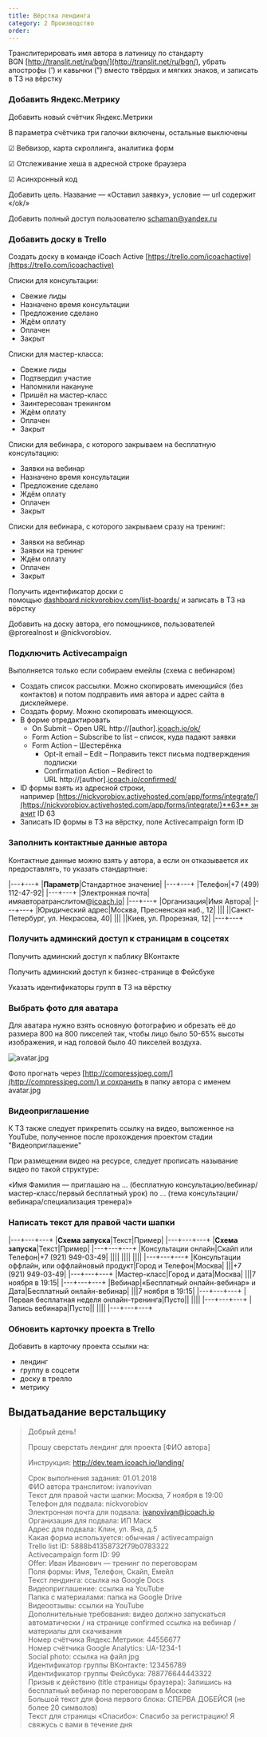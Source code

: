 ```yaml
---
title: Вёрстка лендинга
category: 2 Производство
order: 
---
```


Транслитерировать имя автора в латиницу по стандарту BGN [http://translit.net/ru/bgn/](http://translit.net/ru/bgn/), убрать апострофы (') и кавычки (") вместо твёрдых и мягких знаков, и записать в ТЗ на вёрстку

### Добавить Яндекс.Метрику

Добавить новый счётчик Яндекс.Метрики

В параметра счётчика три галочки включены, остальные выключены

☑︎ Вебвизор, карта скроллинга, аналитика форм

☑︎ Отслеживание хеша в адресной строке браузера

☑︎ Асинхронный код

Добавить цель. Название — «Оставил заявку», условие — url содержит «/ok/»

Добавить полный доступ пользователю [schaman@yandex.ru](mailto:schaman@yandex.ru)

### Добавить доску в Trello

Создать доску в команде iCoach Active [https://trello.com/icoachactive](https://trello.com/icoachactive)

Списки для консультации:

* Свежие лиды
* Назначено время консультации
* Предложение сделано
* Ждём оплату
* Оплачен
* Закрыт

Списки для мастер-класса:

* Свежие лиды
* Подтвердил участие
* Напомнили накануне
* Пришёл на мастер-класс
* Заинтересован тренингом
* Ждём оплату
* Оплачен
* Закрыт

Списки для вебинара, с которого закрываем на бесплатную консультацию:

* Заявки на вебинар
* Назначено время консультации
* Предложение сделано
* Ждём оплату
* Оплачен
* Закрыт

Списки для вебинара, с которого закрываем сразу на тренинг:

* Заявки на вебинар
* Заявки на тренинг
* Ждём оплату
* Оплачен
* Закрыт

Получить идентификатор доски с помощью [dashboard.nickvorobiov.com/list-boards/](http://dashboard.nickvorobiov.com/list-boards/) и записать в ТЗ на вёрстку

Добавить на доску автора, его помощников, пользователей @prorealnost и @nickvorobiov.

### Подключить Activecampaign

Выполняется только если собираем емейлы (схема с вебинаром)

* Создать список рассылки. Можно скопировать имеющийся (без контактов) и потом подправить имя автора и адрес сайта в дисклеймере.
* Создать форму. Можно скопировать имеющуюся.
* В форме отредактировать
  * On Submit – Open URL http://\[author\].[icoach.io/ok/](http://icoach.io/ok/)
  * Form Action – Subscribe to list – список, куда падают заявки
  * Form Action – Шестерёнка
    * Opt-it email – Edit – Поправить текст письма подтверждения подписки
    * Confirmation Action – Redirect to URL http://\[author\].[icoach.io/confirmed/](http://icoach.io/confirmed/)
* ID формы взять из адресной строки, например [https://nickvorobiov.activehosted.com/app/forms/integrate/](https://nickvorobiov.activehosted.com/app/forms/integrate/)**63** значит ID 63
* Записать ID формы в ТЗ на вёрстку, поле Activecampaign form ID

### Заполнить контактные данные автора

Контактные данные можно взять у автора, а если он отказывается их предоставлять, то указать стандартные:

|---+---+
|**Параметр**|Стандартное значение|
|---+---+
|Телефон|\+7 (499) 112-47-92|
|---+---+
|Электронная почта|имяавторатранслитом@[icoach.io](http://icoach.io/)|
|---+---+
|Организация|Имя Автора|
|---+---+
|Юридический адрес|Москва, Пресненская наб., 12|
|||
||Санкт-Петербург, ул. Некрасова, 40|
|||
||Киев, ул. Прорезная, 12|
|---+---+

### Получить админский доступ к страницам в соцсетях

Получить админский доступ к паблику ВКонтакте

Получить админский доступ к бизнес-странице в Фейсбуке

Указать идентификаторы групп в ТЗ на вёрстку

### Выбрать фото для аватара

Для аватара нужно взять основную фотографию и обрезать её до размера 800 на 800 пикселей так, чтобы лицо было 50-65% высоты изображения, и над головой было 40 пикселей воздуха.

![avatar.jpg](/images/build/landing/avatar.jpg)

Фото прогнать через [http://compressjpeg.com/](http://compressjpeg.com/) и сохранить в папку автора с именем avatar.jpg

### Видеоприглашение

К ТЗ также следует прикрепить ссылку на видео, выложенное на YouTube, полученное после прохождения проектом стадии "Видеоприглашение"

При размещении видео на ресурсе, следует прописать называние видео по такой структуре:

«Имя Фамилия — приглашаю на ... (бесплатную консультацию/вебинар/мастер-класс/первый бесплатный урок) по ... (тема консультации/вебинара/специализация тренера)»

### Написать текст для правой части шапки

|---+---+---+
|**Схема запуска**|Текст|Пример|
|---+---+---+
|**Схема запуска**|Текст|Пример|
|---+---+---+
|Консультации онлайн|Скайп или Телефон|\+7 (921) 949-03-49|
||||
|||\|
||||
|---+---+---+
|Консультации оффлайн, или оффлайновый продукт|Город и Телефон|Москва\|
|||\+7 (921) 949-03-49|
|---+---+---+
|Мастер-класс|Город и дата|Москва\|
|||7 ноября в 19:15|
|---+---+---+
|Вебинар|«Бесплатный онлайн-вебинар» и Дата|Бесплатный онлайн-вебинар\|
|||7 ноября в 19:15|
|---+---+---+
|Первая бесплатная неделя онлайн-тренинга|Пусто|\|
||||
|---+---+---+
|Запись вебинара|Пусто|\|
||||
|---+---+---+

### Обновить карточку проекта в Trello

Добавить в карточку проекта ссылки на:

* лендинг
* группу в соцсети
* доску в трелло
* метрику

## Выдатьадание верстальщику

> Добрый день!
> 
> Прошу сверстать лендинг для проекта \[ФИО автора\]
> 
> Инструкция: http://dev.team.icoach.io/landing/
> 
> Срок выполнения задания: 01\.01.2018  
> ФИО автора транслитом: ivanovivan  
> Текст для правой части шапки: Москва, 7 ноября в 19:00  
> Телефон для подвала: nickvorobiov  
> Электронная почта для подвала: ivanovivan@icoach.io  
> Организация для подвала: ИП Маск  
> Адрес для подвала: Клин, ул. Яна, д.5  
> Какая форма используется: обычная / activecampaign  
> Trello list ID: 5888b41358732f79b0783322  
> Activecampaign form ID: 99  
> Offer: Иван Иванович — тренинг по переговорам  
> Поля формы: Имя, Телефон, Скайп, Емейл  
> Текст лендинга: ссылка на Google Docs  
> Видеоприглашение: ссылка на YouTube  
> Папка с материалами: папка на Google Drive  
> Видеоотзывы: ссылки на YouTube  
> Дополнительные требования: видео должно запускаться автоматически / на странице confirmed ссылка на вебинар / материалы для скачивания  
> Номер счётчика Яндекс.Метрики: 44556677  
> Номер счётчика Google Analytics: UA-1234-1  
> Social photo: ссылка на файл jpg  
> Идентификатор группы ВКонтакте: 123456789  
> Идентификатор группы Фейсбука: 788776644443322  
> Призыв к действию (title страницы браузера): Запишись на бесплатный вебинар по переговорам в Москве  
> Большой текст для фона первого блока: СПЕРВА ДОБЕЙСЯ (не более 20 символов)  
> Текст для страницы «Спасибо»: Спасибо за регистрацию! Я свяжусь с вами в течение дня
